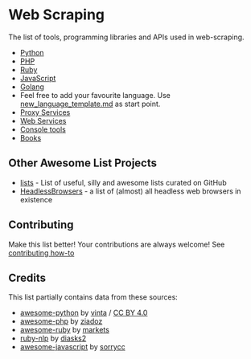 # Web Scraping

The list of tools, programming libraries and APIs used in web-scraping.

* [Python](http://github.com/lorien/web-scraping/blob/master/python.md)
* [PHP](http://github.com/lorien/web-scraping/blob/master/php.md)
* [Ruby](http://github.com/lorien/web-scraping/blob/master/ruby.md)
* [JavaScript](http://github.com/lorien/web-scraping/blob/master/javascript.md)
* [Golang](http://github.com/lorien/web-scraping/blob/master/golang.md)
* Feel free to add your favourite language. Use [new_language_template.md](http://github.com/lorien/web-scraping/blob/master/new_language_template.md) as start point.
* [Proxy Services](http://github.com/lorien/web-scraping/blob/master/proxy_services.md)
* [Web Services](http://github.com/lorien/web-scraping/blob/master/web_services.md)
* [Console tools](http://github.com/lorien/web-scraping/blob/master/console_tools.md)
* [Books](http://github.com/lorien/web-scraping/blob/master/books.md)

## Other Awesome List Projects
* [lists](https://github.com/jnv/lists) - List of useful, silly and awesome lists curated on GitHub
* [HeadlessBrowsers](https://github.com/dhamaniasad/HeadlessBrowsers) - a list of (almost) all headless web browsers in existence

## Contributing

Make this list better! Your contributions are always welcome! See [contributing how-to](https://github.com/lorien/web-scraping/blob/master/CONTRIBUTING.md)

## Credits
This list partially contains data from these sources:
* [awesome-python](https://github.com/vinta/awesome-python) by [vinta](https://github.com/vinta) / [CC BY 4.0](http://creativecommons.org/licenses/by/4.0/)
* [awesome-php](https://github.com/ziadoz/awesome-php) by [ziadoz](https://github.com/ziadoz)
* [awesome-ruby](https://github.com/markets/awesome-ruby) by [markets](https://github.com/markets)
* [ruby-nlp](https://github.com/diasks2/ruby-nlp) by [diasks2](https://github.com/diasks2)
* [awesome-javascript](https://github.com/sorrycc/awesome-javascript) by [sorrycc](https://github.com/sorrycc)
